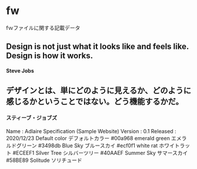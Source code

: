 # fw

fｗファイルに関する記載データ


## Design is not just what it looks like and feels like. Design is how it works.
#### Steve Jobs

## デザインとは、単にどのように見えるか、どのように感じるかということではない。どう機能するかだ。
#### スティーブ・ジョブズ

Name       : Adlaire Specification (Sample Website)
Version    : 0.1
Released   : 2020/12/23
Default color デフォルトカラー
#00a968 emerald green  エメラルドグリーン
#3498db Blue Sky  ブルースカイ
#ecf0f1 white rat ホワイトラット
#ECEEF1 Silver Tree シルバーツリー
#40AAEF Summer Sky サマースカイ
#58BE89 Solitude ソリチュード
